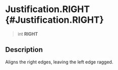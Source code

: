 Justification.RIGHT {#Justification.RIGHT}
===================

> int **RIGHT**

Description
-----------

Aligns the right edges, leaving the left edge ragged.
